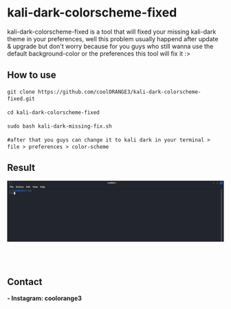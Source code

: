# kali-dark-colorscheme-fixed
kali-dark-colorscheme-fixed is a tool that will fixed your missing kali-dark theme in your preferences, well this problem usually happend after update & upgrade but don't worry because for you guys who still wanna use the default background-color or the preferences this tool will fix it :>

## How to use
    git clone https://github.com/coolORANGE3/kali-dark-colorscheme-fixed.git

    cd kali-dark-colorscheme-fixed
    
    sudo bash kali-dark-missing-fix.sh
    
    #after that you guys can change it to kali dark in your terminal > file > preferences > color-scheme

## Result
![img alt](https://github.com/coolORANGE3/kali-dark-colorscheme-fix/blob/59788d0e7ac5ff14ed87f7731c4637808903cd42/kali-dark-scheme.png)

<br>
<br>

## Contact
**- Instagram: coolorange3**